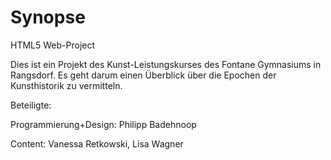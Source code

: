 # Synopse
HTML5 Web-Project

Dies ist ein Projekt des Kunst-Leistungskurses des Fontane Gymnasiums in Rangsdorf.
Es geht darum einen Überblick über die Epochen der Kunsthistorik zu vermitteln.

Beteiligte:

Programmierung+Design: Philipp Badehnoop

Content: Vanessa Retkowski, Lisa Wagner
